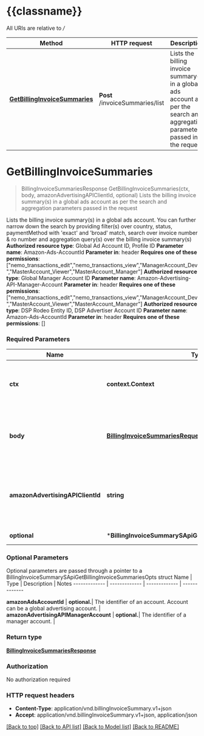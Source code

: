 # {{classname}}

All URIs are relative to */*

Method | HTTP request | Description
------------- | ------------- | -------------
[**GetBillingInvoiceSummaries**](BillingInvoiceSummarySApi.md#GetBillingInvoiceSummaries) | **Post** /invoiceSummaries/list | Lists the billing invoice summary(s) in a global ads account as per the search and aggregation parameters passed in the request

# **GetBillingInvoiceSummaries**
> BillingInvoiceSummariesResponse GetBillingInvoiceSummaries(ctx, body, amazonAdvertisingAPIClientId, optional)
Lists the billing invoice summary(s) in a global ads account as per the search and aggregation parameters passed in the request

Lists the billing invoice summary(s) in a global ads account. You can further narrow down the search by providing filter(s) over country, status, paymentMethod with 'exact' and 'broad' match, search over invoice number & ro number and aggregation query(s) over the billing invoice summary(s)  **Authorized resource type**: Global Ad Account ID, Profile ID  **Parameter name**: Amazon-Ads-AccountId  **Parameter in**: header  **Requires one of these permissions**: [\"nemo_transactions_edit\",\"nemo_transactions_view\",\"ManagerAccount_Dev\",\"MasterAccount_Viewer\",\"MasterAccount_Manager\"]  **Authorized resource type**: Global Manager Account ID  **Parameter name**: Amazon-Advertising-API-Manager-Account  **Parameter in**: header  **Requires one of these permissions**: [\"nemo_transactions_edit\",\"nemo_transactions_view\",\"ManagerAccount_Dev\",\"MasterAccount_Viewer\",\"MasterAccount_Manager\"]  **Authorized resource type**: DSP Rodeo Entity ID, DSP Advertiser Account ID  **Parameter name**: Amazon-Ads-AccountId  **Parameter in**: header  **Requires one of these permissions**: []

### Required Parameters

Name | Type | Description  | Notes
------------- | ------------- | ------------- | -------------
 **ctx** | **context.Context** | context for authentication, logging, cancellation, deadlines, tracing, etc.
  **body** | [**BillingInvoiceSummariesRequest**](BillingInvoiceSummariesRequest.md)| Payload with filter, sort and aggregate key(s) to fetch list of billing invoice summary(s). | 
  **amazonAdvertisingAPIClientId** | **string**| The identifier of a client associated with a \&quot;Login with Amazon\&quot; account. | 
 **optional** | ***BillingInvoiceSummarySApiGetBillingInvoiceSummariesOpts** | optional parameters | nil if no parameters

### Optional Parameters
Optional parameters are passed through a pointer to a BillingInvoiceSummarySApiGetBillingInvoiceSummariesOpts struct
Name | Type | Description  | Notes
------------- | ------------- | ------------- | -------------


 **amazonAdsAccountId** | **optional.**| The identifier of an account. Account can be a global advertising account. | 
 **amazonAdvertisingAPIManagerAccount** | **optional.**| The identifier of a manager account. | 

### Return type

[**BillingInvoiceSummariesResponse**](BillingInvoiceSummariesResponse.md)

### Authorization

No authorization required

### HTTP request headers

 - **Content-Type**: application/vnd.billingInvoiceSummary.v1+json
 - **Accept**: application/vnd.billingInvoiceSummary.v1+json, application/json

[[Back to top]](#) [[Back to API list]](../README.md#documentation-for-api-endpoints) [[Back to Model list]](../README.md#documentation-for-models) [[Back to README]](../README.md)

